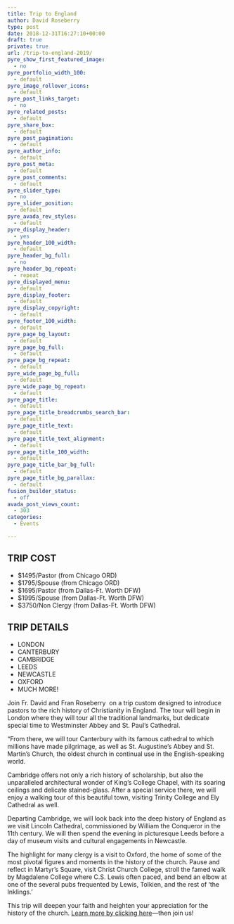 ```yaml
---
title: Trip to England
author: David Roseberry
type: post
date: 2018-12-31T16:27:10+00:00
draft: true
private: true
url: /trip-to-england-2019/
pyre_show_first_featured_image:
  - no
pyre_portfolio_width_100:
  - default
pyre_image_rollover_icons:
  - default
pyre_post_links_target:
  - no
pyre_related_posts:
  - default
pyre_share_box:
  - default
pyre_post_pagination:
  - default
pyre_author_info:
  - default
pyre_post_meta:
  - default
pyre_post_comments:
  - default
pyre_slider_type:
  - no
pyre_slider_position:
  - default
pyre_avada_rev_styles:
  - default
pyre_display_header:
  - yes
pyre_header_100_width:
  - default
pyre_header_bg_full:
  - no
pyre_header_bg_repeat:
  - repeat
pyre_displayed_menu:
  - default
pyre_display_footer:
  - default
pyre_display_copyright:
  - default
pyre_footer_100_width:
  - default
pyre_page_bg_layout:
  - default
pyre_page_bg_full:
  - default
pyre_page_bg_repeat:
  - default
pyre_wide_page_bg_full:
  - default
pyre_wide_page_bg_repeat:
  - default
pyre_page_title:
  - default
pyre_page_title_breadcrumbs_search_bar:
  - default
pyre_page_title_text:
  - default
pyre_page_title_text_alignment:
  - default
pyre_page_title_100_width:
  - default
pyre_page_title_bar_bg_full:
  - default
pyre_page_title_bg_parallax:
  - default
fusion_builder_status:
  - off
avada_post_views_count:
  - 303
categories:
  - Events

---
```

<h2 data-fontsize="34" data-lineheight="38">
  TRIP COST
</h2>

  * $1495/Pastor (from Chicago ORD)
  * $1795/Spouse (from Chicago ORD)
  * $1695/Pastor (from Dallas-Ft. Worth DFW)
  * $1995/Spouse (from Dallas-Ft. Worth DFW)
  * $3750/Non Clergy (from Dallas-Ft. Worth DFW)

## TRIP DETAILS

  * LONDON
  * CANTERBURY
  * CAMBRIDGE
  * LEEDS
  * NEWCASTLE
  * OXFORD
  * MUCH MORE!

Join Fr. David and Fran Roseberry  on a trip custom designed to introduce pastors to the rich history of Christianity in England. The tour will begin in London where they will tour all the traditional landmarks, but dedicate special time to Westminster Abbey and St. Paul’s Cathedral.

&#8220;From there, we will tour Canterbury with its famous cathedral to which millions have made pilgrimage, as well as St. Augustine’s Abbey and St. Martin’s Church, the oldest church in continual use in the English-speaking world.

Cambridge offers not only a rich history of scholarship, but also the unparalleled architectural wonder of King’s College Chapel, with its soaring ceilings and delicate stained-glass. After a special service there, we will enjoy a walking tour of this beautiful town, visiting Trinity College and Ely Cathedral as well.

Departing Cambridge, we will look back into the deep history of England as we visit Lincoln Cathedral, commissioned by William the Conqueror in the 11th century. We will then spend the evening in picturesque Leeds before a day of museum visits and cultural engagements in Newcastle.

The highlight for many clergy is a visit to Oxford, the home of some of the most pivotal figures and moments in the history of the church. Pause and reflect in Martyr’s Square, visit Christ Church College, stroll the famed walk by Magdalene College where C.S. Lewis often paced, and bend an elbow at one of the several pubs frequented by Lewis, Tolkien, and the rest of ‘the Inklings.’

This trip will deepen your faith and heighten your appreciation for the history of the church. [Learn more by clicking here][1]—then join us!

 [1]: http://www.leaderworks.org/faith-passage-tours/england/